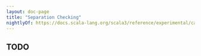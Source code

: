 ```yaml
---
layout: doc-page
title: "Separation Checking"
nightlyOf: https://docs.scala-lang.org/scala3/reference/experimental/capture-checking/separation-checking.html
---
```


## TODO